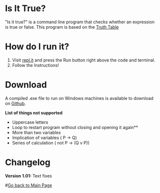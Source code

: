 # Is It True?

"Is it true?" is a command line program that checks whether an expression is true or false. This program is based on the [Truth Table](https://en.wikipedia.org/wiki/Truth_table)


# How do I run it?

1. Visit [repl.it](https://repl.it/@ErickJR13/AnxiousIdealSpotteddolphin) and press the Run button right above the code and terminal. 
2. Follow the Instructions!

# Download

A compiled .exe file to run on Windows machines is available to download on [Github](https://github.com/ErickJR13/IsItTrue-/releases).

**List of things not supported**

* Uppercase letters
* Loop to restart program without closing and opening it again**
* More than two variables
* Implication of variables ( P -> Q)
* Series of calculation ( not P -> (Q v P))



# Changelog

**Version 1.01:** Text fixes


#[Go back to Main Page](https://erickjr.me)
